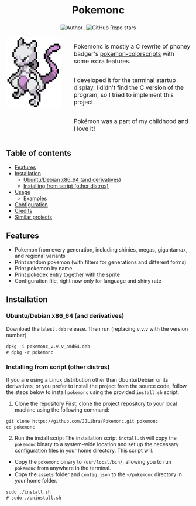 <h1 align="center">Pokemonc</h1>

<p align="center">
    <a target="_blank" href="https://github.com/JJLibra">
      <img style="display:inline-block;margin:0.2em;" alt="Author" src="https://img.shields.io/badge/Author-Junjie Li-green.svg?logo=autoit&style=flat">
    </a>
    <a target="_blank" href="https://github.com/JJLibra/Pokemonc">
      <img style="display:inline-block;margin:0.2em;" alt="GitHub Repo stars" src="https://img.shields.io/github/stars/JJLibra/Pokemonc?style=social">
    </a>
</p>

<div style="display: flex; align-items: flex-start;">
  <img src="./screenshots/mewtwo.png" width="150" data-width="150" data-height="150" style="margin-right: 35px;">
  <div style="display: flex; flex-direction: column;">
    <p style="font-size: 16px;">
      Pokemonc is mostly a C rewrite of phoney badger's 
      <a href="https://gitlab.com/phoneybadger/pokemon-colorscripts">pokemon-colorscripts</a> 
      with some extra features.
    </p>
    <p style="font-size: 16px;">
      I developed it for the terminal startup display. I didn't find the C version of the program, so I tried to implement this project.
    </p>
    <p style="font-size: 16px;">
      Pokémon was a part of my childhood and I love it!
    </p>
  </div>
</div>

## Table of contents
* [Features](#features)
* [Installation](#installation)
  * [Ubuntu/Debian x86_64 (and derivatives)](#ubuntudebian-x86_64-and-derivatives)
  * [Installing from script (other distros)](#Installing-from-script-other-distros)
* [Usage](#usage)
  * [Examples](#examples)
* [Configuration](#configuration)
* [Credits](#credits)
* [Similar projects](#similar-projects)


## Features
- Pokemon from every generation, including shinies, megas, gigantamax, and regional variants
- Print random pokemon (with filters for generations and different forms)
- Print pokemon by name
- Print pokedex entry together with the sprite
- Configuration file, right now only for language and shiny rate

## Installation

### Ubuntu/Debian x86_64 (and derivatives)

Download the latest `.deb` release. Then run (replacing v.v.v with the version number)
```shell
dpkg -i pokemonc_v.v.v_amd64.deb
# dpkg -r pokemonc
```

### Installing from script (other distros)

If you are using a Linux distribution other than Ubuntu/Debian or its derivatives, or you prefer to install the project from the source code, follow the steps below to install `pokemonc` using the provided `install.sh` script.

1. Clone the repository
First, clone the project repository to your local machine using the following command:
```shell
git clone https://github.com/JJLibra/Pokemonc.git pokemonc
cd pokemonc
```

2. Run the install script
The installation script `install.sh` will copy the `pokemonc` binary to a system-wide location and set up the necessary configuration files in your home directory. This script will:
  * Copy the `pokemonc` binary to `/usr/local/bin/`, allowing you to run `pokemonc` from anywhere in the terminal.
  * Copy the `assets` folder and `config.json` to the `~/pokemonc` directory in your home folder.
```shell
sudo ./install.sh
# sudo ./uninstall.sh
```


<!-- ## Usage
Run the help command `krabby help` to see the following help message.

```
USAGE:
    krabby <SUBCOMMAND>

OPTIONS:
    -h, --help       Print help information
    -V, --version    Print version information

SUBCOMMANDS:
    help      Print this message or the help of the given subcommand(s)
    list      Print list of all pokemon
    name      Select pokemon by name. Generally spelled like in the games. A few exceptions are
                  nidoran-f, nidoran-m, mr-mime, farfetchd, flabebe type-null etc. Perhaps grep the
                  output of list if in doubt
    random    Show a random pokemon. This command can optionally be followed by a generation
                  number or range (1-9) to show random pokemon from a specific generation or range
                  of generations. The generations can be provided as a continuous range (eg. 1-3) or
                  as a list of generations (1,3,6)
```
To get more detailed information about a subcommand you can also view its help, for example
```
krabby help random
```
To get the help of the random subcommand.

### Examples
Print a specific pokemon
```
krabby name charizard
```
Print a specific shiny pokemon
```
krabby name spheal -s
```
Print a specific pokemon together with its pokedex entry
```
krabby name mudkip -i
```
Print an alternative form of a pokemon
```
krabby name blastoise -f mega
```
Print a random pokemon (gens 1-9)
```
krabby random
```
Print random pokemon from generations 1-3
```
krabby random 1-3
```
Print a random pokemon from generations 1,3 and 6
```
krabby random 1,3,6
```
Print a random pokemon excluding megas, gigantamax and regional variants
```
krabby random --no-mega --no-gmax --no-regional
```

## Configuration
When the program is run, a TOML config file will automatically be created in the user's config
directory (usually `~/.config`) under `krabby/config.toml` if it doesn't exist already. 

On MacOS the config will be in: `/Users/<username>/Library/Application Support/krabby`
On Windows this will be: `C:\Users\<username>\AppData\Roaming\krabby`

```toml
# The language to use when printing the pokemon's name and/or description.
# Possible options include en (English), fr (French), de (German), ja (Japanese),
# zh_hans (Chinese with simplified characters), zh_hant (Chinese with traditional characters)
language = 'en'

# The probability to show a shiny pokemon when using the random command
shiny_rate = 0.0078125
```

## Credits
The pokemon sprites for krabby were generated using sprites from [PokéSprite](https://msikma.github.io/pokesprite/)
and converted to unicode using Phoney Badger's [pokemon-generator-scripts](https://gitlab.com/phoneybadger/pokemon-generator-scripts).

## Similar projects
- [pokemon-colorscripts](https://gitlab.com/phoneybadger/pokemon-colorscripts)
- [pokeget](https://github.com/talwat/pokeget)
- [pokeshell](https://github.com/acxz/pokeshell) -->
